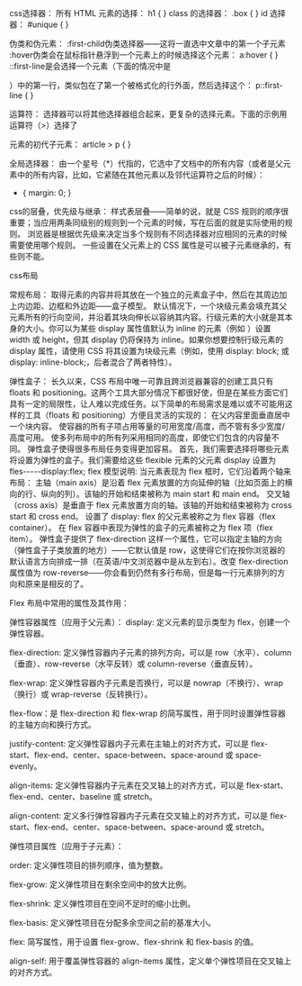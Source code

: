 css选择器：
所有 HTML 元素的选择：
h1 {
}
class 的选择器：
.box {
}
 id 选择器：
 #unique {
}

伪类和伪元素：
:first-child伪类选择器——这将一直选中文章中的第一个子元素
:hover伪类会在鼠标指针悬浮到一个元素上的时候选择这个元素：
a:hover {
}
::first-line是会选择一个元素（下面的情况中是<p>）中的第一行，类似<span>包在了第一个被格式化的行外面，然后选择这个<span>：
p::first-line {
}

运算符：
选择器可以将其他选择器组合起来，更复杂的选择元素。下面的示例用运算符（>）选择了<article>元素的初代子元素：
article > p {
}

全局选择器：
由一个星号（*）代指的，它选中了文档中的所有内容（或者是父元素中的所有内容，比如，它紧随在其他元素以及邻代运算符之后的时候）：
* {
  margin: 0;
}

css的层叠，优先级与继承：
样式表层叠——简单的说，就是 CSS 规则的顺序很重要；当应用两条同级别的规则到一个元素的时候，写在后面的就是实际使用的规则。
浏览器是根据优先级来决定当多个规则有不同选择器对应相同的元素的时候需要使用哪个规则。
一些设置在父元素上的 CSS 属性是可以被子元素继承的，有些则不能。

css布局

常规布局：
取得元素的内容并将其放在一个独立的元素盒子中，然后在其周边加上内边距、边框和外边距——盒子模型。
默认情况下，一个块级元素会填充其父元素所有的行向空间，并沿着其块向伸长以容纳其内容。行级元素的大小就是其本身的大小。你可以为某些 display 属性值默认为 inline 的元素（例如 <img>）设置 width 或 height，但其 display 仍将保持为 inline。如果你想要控制行级元素的 display 属性，请使用 CSS 将其设置为块级元素（例如，使用 display: block; 或 display: inline-block;，后者混合了两者特性）。

弹性盒子：
长久以来，CSS 布局中唯一可靠且跨浏览器兼容的创建工具只有 floats 和 positioning。这两个工具大部分情况下都很好使，但是在某些方面它们具有一定的局限性，让人难以完成任务。以下简单的布局需求是难以或不可能用这样的工具（floats 和 positioning）方便且灵活的实现的：
在父内容里面垂直居中一个块内容。
使容器的所有子项占用等量的可用宽度/高度，而不管有多少宽度/高度可用。
使多列布局中的所有列采用相同的高度，即使它们包含的内容量不同。
弹性盒子使得很多布局任务变得更加容易。
首先，我们需要选择将哪些元素将设置为弹性的盒子。我们需要给这些 flexible 元素的父元素 display 设置为fles-----display:flex;
flex 模型说明:
当元素表现为 flex 框时，它们沿着两个轴来布局：
主轴（main axis）是沿着 flex 元素放置的方向延伸的轴（比如页面上的横向的行、纵向的列）。该轴的开始和结束被称为 main start 和 main end。
交叉轴（cross axis）是垂直于 flex 元素放置方向的轴。该轴的开始和结束被称为 cross start 和 cross end。
设置了 display: flex 的父元素被称之为 flex 容器（flex container）。
在 flex 容器中表现为弹性的盒子的元素被称之为 flex 项（flex item）。
弹性盒子提供了 flex-direction 这样一个属性，它可以指定主轴的方向（弹性盒子子类放置的地方）——它默认值是 row，这使得它们在按你浏览器的默认语言方向排成一排（在英语/中文浏览器中是从左到右）。改变 flex-direction 属性值为 row-reverse——你会看到仍然有多行布局，但是每一行元素排列的方向和原来是相反的了。

Flex 布局中常用的属性及其作用：

弹性容器属性（应用于父元素）：
display: 定义元素的显示类型为 flex，创建一个弹性容器。

flex-direction: 定义弹性容器内子元素的排列方向，可以是 row（水平）、column（垂直）、row-reverse（水平反转）或 column-reverse（垂直反转）。

flex-wrap: 定义弹性容器内子元素是否换行，可以是 nowrap（不换行）、wrap（换行）或 wrap-reverse（反转换行）。

flex-flow：是 flex-direction 和 flex-wrap 的简写属性，用于同时设置弹性容器的主轴方向和换行方式。

justify-content: 定义弹性容器内子元素在主轴上的对齐方式，可以是 flex-start、flex-end、center、space-between、space-around 或 space-evenly。

align-items: 定义弹性容器内子元素在交叉轴上的对齐方式，可以是 flex-start、flex-end、center、baseline 或 stretch。

align-content: 定义多行弹性容器内子元素在交叉轴上的对齐方式，可以是 flex-start、flex-end、center、space-between、space-around 或 stretch。

弹性项目属性（应用于子元素）：

order: 定义弹性项目的排列顺序，值为整数。

flex-grow: 定义弹性项目在剩余空间中的放大比例。

flex-shrink: 定义弹性项目在空间不足时的缩小比例。

flex-basis: 定义弹性项目在分配多余空间之前的基准大小。

flex: 简写属性，用于设置 flex-grow、flex-shrink 和 flex-basis 的值。

align-self: 用于覆盖弹性容器的 align-items 属性，定义单个弹性项目在交叉轴上的对齐方式。